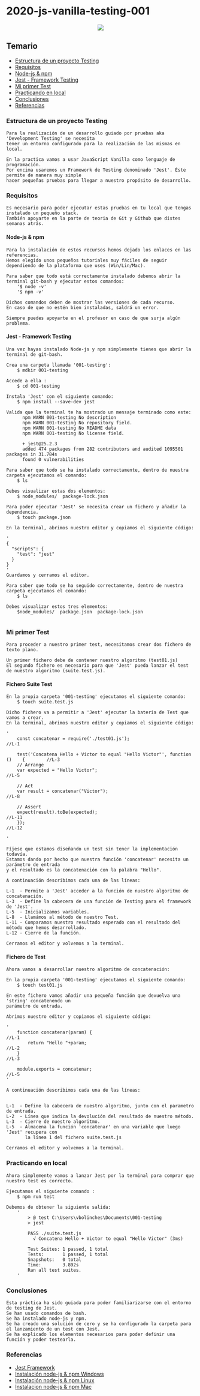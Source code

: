 # 2020-js-vanilla-testing-001

<p align="center">
    <img src="https://github.com/GeeksHubsAcademy/hello-world/blob/master/assets/media/logo/logo.png" >	
</p>

## Temario

* [Estructura de un proyecto Testing](https://github.com/GeeksHubsAcademy/2020-js-vanilla-testing-001/blob/master/README.md#estructura-de-un-proyecto-testing)
* [Requisitos](https://github.com/GeeksHubsAcademy/2020-js-vanilla-testing-001/blob/master/README.md#requisitos)
* [Node-js & npm](https://github.com/GeeksHubsAcademy/2020-js-vanilla-testing-001/blob/master/README.md#node-js--npm)
* [Jest - Framework Testing](https://github.com/GeeksHubsAcademy/2020-js-vanilla-testing-001/blob/master/README.md#jest---framework-testing)
* [Mi primer Test](https://github.com/GeeksHubsAcademy/2020-js-vanilla-testing-001/blob/master/README.md#mi-primer-test)
* [Practicando en local](https://github.com/GeeksHubsAcademy/2020-js-vanilla-testing-001/blob/master/README.md#practicando-en-local)
* [Conclusiones](https://github.com/GeeksHubsAcademy/2020-js-vanilla-testing-001/blob/master/README.md#conclusiones)
* [Referencias](https://github.com/GeeksHubsAcademy/2020-js-vanilla-testing-001/blob/master/README.md#referencias)

### Estructura de un proyecto Testing
```
Para la realización de un desarrollo guiado por pruebas aka 'Development Testing' se necesita 
tener un entorno configurado para la realización de las mismas en local.

En la practica vamos a usar JavaScript Vanilla como lenguaje de programación.
Por encima usaremos un Framework de Testing denominado 'Jest'. Éste permite de manera muy simple
hacer pequeñas pruebas para llegar a nuestro propósito de desarrollo.
```

### Requisitos
```
Es necesario para poder ejecutar estas pruebas en tu local que tengas instalado un pequeño stack.
También apoyarte en la parte de teoria de Git y Github que distes semanas atrás.
```

#### Node-js & npm
```
Para la instalación de estos recursos hemos dejado los enlaces en las referencias.
Hemos elegido unos pequeños tutoriales muy fáciles de seguir dependiendo de la plataforma que uses (Win/Lin/Mac).

Para saber que todo está correctamente instalado debemos abrir la terminal git-bash y ejecutar estos comandos:
    '$ node -v'
    '$ npm -v'

Dichos comandos deben de mostrar las versiones de cada recurso.
En caso de que no estén bien instaladas, saldrá un error.

Siempre puedes apoyarte en el profesor en caso de que surja algún problema.

```

#### Jest - Framework Testing
```
Una vez hayas instalado Node-js y npm simplemente tienes que abrir la terminal de git-bash.

Crea una carpeta llamada '001-testing':
    $ mdkir 001-testing
    
Accede a ella :
    $ cd 001-testing

Instala 'Jest' con el siguiente comando:
    $ npm install --save-dev jest
 
Valida que la terminal te ha mostrado un mensaje terminado como este:
      npm WARN 001-testing No description
      npm WARN 001-testing No repository field.
      npm WARN 001-testing No README data
      npm WARN 001-testing No license field.
     
      + jest@25.2.3
      added 474 packages from 282 contributors and audited 1095501 packages in 31.784s
      found 0 vulnerabilities

Para saber que todo se ha instalado correctamente, dentro de nuestra carpeta ejecutamos el comando:
    $ ls

Debes visualizar estas dos elementos:
    $ node_modules/  package-lock.json
    
Para poder ejecutar 'Jest' se necesita crear un fichero y añadir la dependencia.
    $ touch package.json

En la terminal, abrimos nuestro editor y copiamos el siguiente código:

'
{
  "scripts": {
    "test": "jest"
  }
}
'
Guardamos y cerramos el editor.

Para saber que todo se ha seguido correctamente, dentro de nuestra carpeta ejecutamos el comando:
    $ ls

Debes visualizar estos tres elementos:
    $node_modules/  package.json  package-lock.json
    
```

### Mi primer Test
```
Para proceder a nuestro primer test, necesitamos crear dos fichero de texto plano.

Un primer fichero debe de contener nuestro algoritmo (test01.js)
El segundo fichero es necesario para que 'Jest' pueda lanzar el test de nuestro algoritmo (suite.test.js).

```

#### Fichero Suite Test
```
En la propia carpeta '001-testing' ejecutamos el siguiente comando:
    $ touch suite.test.js

Dicho fichero va a permitir a 'Jest' ejecutar la bateria de Test que vamos a crear.
En la terminal, abrimos nuestro editor y copiamos el siguiente código:

' 
    const concatenar = require('./test01.js');                                       //L-1

    test('Concatena Hello + Victor to equal "Hello Victor"', function ()    {        //L-3
    // Arrange
    var expected = "Hello Victor";                                                   //L-5

    // Act
    var result = concatenar("Victor");                                               //L-8
    
    // Assert
    expect(result).toBe(expected);                                                   //L-11
    });                                                                              //L-12

'

Fíjese que estamos diseñando un test sin tener la implementación todavía.
Estamos dando por hecho que nuestra función 'concatenar' necesita un parámetro de entrada
y el resultado es la concatenación con la palabra "Hello".

A continuación describimos cada una de las líneas:

L-1  - Permite a 'Jest' acceder a la función de nuestro algoritmo de concatenación.
L-3  - Define la cabecera de una función de Testing para el framework de 'Jest'. 
L-5  - Inicializamos variables.
L-8  - Llamámos al método de nuestro Test.
L-11 - Comparamos nuestro resultado esperado con el resultado del método que hemos desarrollado.
L-12 - Cierre de la función.

Cerramos el editor y volvemos a la terminal.
````

#### Fichero de Test
```
Ahora vamos a desarrollar nuestro algoritmo de concatenación:

En la propia carpeta '001-testing' ejecutamos el siguiente comando:
    $ touch test01.js

En este fichero vamos añadir una pequeña función que devuelva una 'string' concatenendo un 
parámetro de entrada.

Abrimos nuestro editor y copiamos el siguiente código:

' 
    function concatenar(param) {                                                     //L-1
        return "Hello "+param;                                                       //L-2
    }                                                                                //L-3
   
    module.exports = concatenar;                                                     //L-5
'

A continuación describimos cada una de las líneas:


L-1  - Define la cabecera de nuestro algoritmo, junto con el parametro de entrada.
L-2  - Línea que indica la devolución del resultado de nuestro método.
L-3  - Cierre de nuestro algoritmo.
L-5  - Almacena la función 'concatenar' en una variable que luego 'Jest' recupera con 
       la línea 1 del fichero suite.test.js 
       
Cerramos el editor y volvemos a la terminal.
```

### Practicando en local
```
Ahora simplemente vamos a lanzar Jest por la terminal para comprar que nuestro test es correcto.

Ejecutamos el siguiente comando :
    $ npm run test
    
Debemos de obtener la siguiente salida:
    '
        > @ test C:\Users\vbolinches\Documents\001-testing
        > jest

        PASS ./suite.test.js
          √ Concatena Hello + Victor to equal "Hello Victor" (3ms)

        Test Suites: 1 passed, 1 total
        Tests:       1 passed, 1 total
        Snapshots:   0 total
        Time:        3.892s
        Ran all test suites.
    '

```

### Conclusiones
```
Esta práctica ha sido guiada para poder familiarizarse con el entorno de testing de Jest.
Se han usado comandos de bash.
Se ha instalado node-js y npm.
Se ha creado una solución de cero y se ha configurado la carpeta para el lanzamiento de un test con Jest.
Se ha explicado los elementos necesarios para poder definir una función y poder testearla.
```

### Referencias
* [Jest Framework](https://jestjs.io/)
* [Instalación node-js & npm Windows](https://tutobasico.com/instalar-nodejs-y-npm/)
* [Instalación node-js & npm Linux](https://luismasdev.com/instalar-nodejs-en-windows/)
* [Instalacion node-js & npm Mac](https://medium.com/javascript-comunidad/c%C3%B3mo-instalar-node-js-y-npm-en-mac-9d80f26fb88d)



